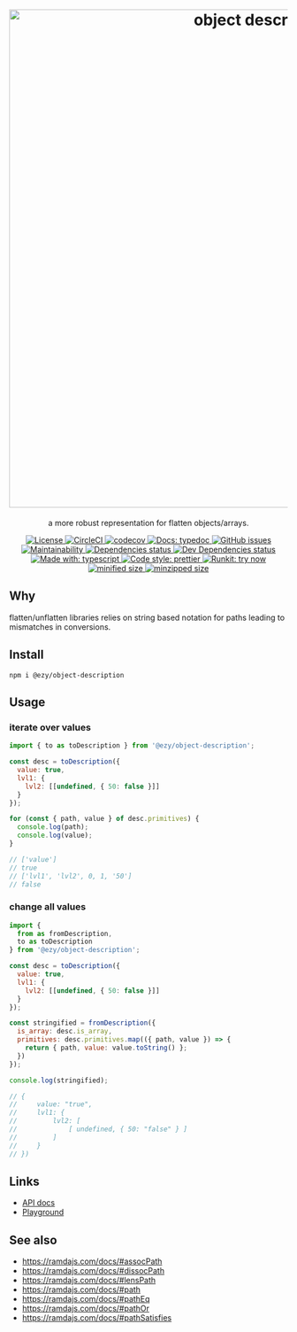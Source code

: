 <h1 align="center">
  <img src="https://fakeimg.pl/900x300/ffffff/333333/?text=object+description&font=museo" alt="object description" width="900px" />
</h1>

<p align="center">a more robust representation for flatten objects/arrays.</p>

<p align="center">
<a href="https://opensource.org/licenses">
  <img src="https://img.shields.io/github/license/ezylean/object-description.svg" alt="License" />
</a>
<a href="https://circleci.com/gh/ezylean/object-description/tree/master">
  <img src="https://circleci.com/gh/ezylean/object-description/tree/master.svg?style=shield" alt="CircleCI" />
</a>
<a href="https://codecov.io/gh/ezylean/object-description">
  <img src="https://codecov.io/gh/ezylean/object-description/branch/master/graph/badge.svg" alt="codecov" />
</a>
<a href="https://ezylean.github.io/object-description">
  <img src="https://img.shields.io/badge/docs-typedoc-%239B55FC.svg" alt="Docs: typedoc" />
</a>
<a href="https://github.com/ezylean/object-description/issues">
  <img src="https://img.shields.io/github/issues-raw/ezylean/object-description.svg" alt="GitHub issues" />
</a>
<a href="https://codeclimate.com/github/ezylean/object-description/maintainability" >
  <img src="https://img.shields.io/codeclimate/maintainability-percentage/ezylean/object-description.svg" alt="Maintainability" />
</a>
<a href="https://david-dm.org/ezylean/object-description">
  <img src="https://david-dm.org/ezylean/object-description.svg" alt="Dependencies status" />
</a>
<a href="https://david-dm.org/ezylean/object-description?type=dev">
  <img src="https://david-dm.org/ezylean/object-description/dev-status.svg" alt="Dev Dependencies status" />
</a>
<a href="https://github.com/Microsoft/TypeScript">
  <img src="https://img.shields.io/badge/made%20with-typescript-%234B9DD5.svg" alt="Made with: typescript" />
</a>
<a href="https://github.com/prettier/prettier">
  <img src="https://img.shields.io/badge/code%20style-prettier-ff69b4.svg" alt="Code style: prettier" />
</a>
<a href="https://npm.runkit.com/@ezy/object-description">
  <img src="https://img.shields.io/badge/runkit-try%20now-%236967CA.svg" alt="Runkit: try now" />
</a>
<a href="https://bundlephobia.com/result?p=@ezy/object-description">
  <img src="https://img.shields.io/bundlephobia/min/@ezy/object-description.svg" alt="minified size" />
</a>
<a href="https://bundlephobia.com/result?p=@ezy/object-description">
  <img src="https://img.shields.io/bundlephobia/minzip/@ezy/object-description.svg" alt="minzipped size" />
</a>
</p>

## Why

flatten/unflatten libraries relies on string based notation for paths leading to mismatches in conversions.

## Install

```shell
npm i @ezy/object-description
```

## Usage

### iterate over values

```js
import { to as toDescription } from '@ezy/object-description';

const desc = toDescription({
  value: true,
  lvl1: {
    lvl2: [[undefined, { 50: false }]]
  }
});

for (const { path, value } of desc.primitives) {
  console.log(path);
  console.log(value);
}

// ['value']
// true
// ['lvl1', 'lvl2', 0, 1, '50']
// false
```

### change all values

```js
import {
  from as fromDescription,
  to as toDescription
} from '@ezy/object-description';

const desc = toDescription({
  value: true,
  lvl1: {
    lvl2: [[undefined, { 50: false }]]
  }
});

const stringified = fromDescription({
  is_array: desc.is_array,
  primitives: desc.primitives.map(({ path, value }) => {
    return { path, value: value.toString() };
  })
});

console.log(stringified);

// {
//     value: "true",
//     lvl1: {
//         lvl2: [
//             [ undefined, { 50: "false" } ]
//         ]
//     }
// })
```

## Links

- [API docs](https://ezylean.github.io/object-description)
- [Playground](https://npm.runkit.com/@ezy/object-description)

## See also

- https://ramdajs.com/docs/#assocPath
- https://ramdajs.com/docs/#dissocPath
- https://ramdajs.com/docs/#lensPath
- https://ramdajs.com/docs/#path
- https://ramdajs.com/docs/#pathEq
- https://ramdajs.com/docs/#pathOr
- https://ramdajs.com/docs/#pathSatisfies
